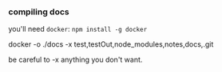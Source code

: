 ### compiling docs

you'll need `docker`: `npm install -g docker`

docker -o ./docs -x test,testOut,node_modules,notes,docs,.git

be careful to -x anything you don't want.
